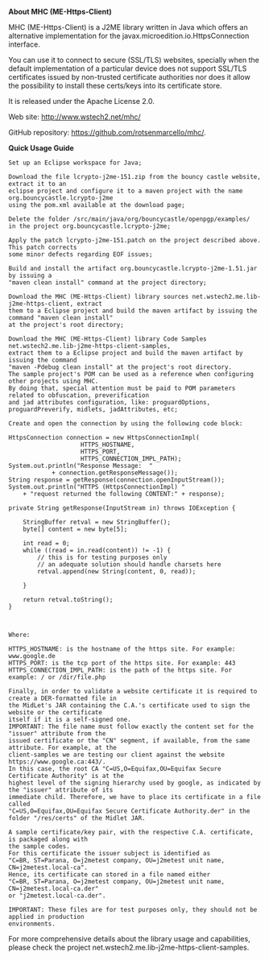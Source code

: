 
<b>About MHC (ME-Https-Client)</b>

MHC (ME-Https-Client) is a J2ME library written in Java which offers an alternative implementation 
for the javax.microedition.io.HttpsConnection interface.

You can use it to connect to secure (SSL/TLS) websites, specially when the default implementation 
of a particular device does not support SSL/TLS certificates issued by non-trusted certificate 
authorities nor does it allow the possibility to install these certs/keys into its certificate store.

It is released under the Apache License 2.0.

Web site: http://www.wstech2.net/mhc/

GitHub repository: https://github.com/rotsenmarcello/mhc/.


<b>Quick Usage Guide</b>

    Set up an Eclipse workspace for Java;

    Download the file lcrypto-j2me-151.zip from the bouncy castle website, extract it to an 
    eclipse project and configure it to a maven project with the name org.bouncycastle.lcrypto-j2me 
    using the pom.xml available at the download page;

    Delete the folder /src/main/java/org/bouncycastle/openpgp/examples/ 
    in the project org.bouncycastle.lcrypto-j2me;

    Apply the patch lcrypto-j2me-151.patch on the project described above. This patch corrects 
    some minor defects regarding EOF issues;

    Build and install the artifact org.bouncycastle.lcrypto-j2me-1.51.jar by issuing a 
    "maven clean install" command at the project directory;

    Download the MHC (ME-Https-Client) library sources net.wstech2.me.lib-j2me-https-client, extract 
    them to a Eclipse project and build the maven artifact by issuing the command "maven clean install" 
    at the project's root directory;

    Download the MHC (ME-Https-Client) library Code Samples net.wstech2.me.lib-j2me-https-client-samples, 
    extract them to a Eclipse project and build the maven artifact by issuing the command 
    "maven -Pdebug clean install" at the project's root directory.
    The sample project's POM can be used as a reference when configuring other projects using MHC. 
    By doing that, special attention must be paid to POM parameters related to obfuscation, preverification 
    and jad attributes configuration, like: proguardOptions, proguardPreverify, midlets, jadAttributes, etc;

    Create and open the connection by using the following code block:

    HttpsConnection connection = new HttpsConnectionImpl(
    					HTTPS_HOSTNAME, 
    					HTTPS_PORT,
    					HTTPS_CONNECTION_IMPL_PATH);
    System.out.println("Response Message:  "
    			+ connection.getResponseMessage());
    String response = getResponse(connection.openInputStream()); 
    System.out.println("HTTPS (HttpsConnectionImpl) "
    	+ "request returned the following CONTENT:" + response);

    private String getResponse(InputStream in) throws IOException {

    	StringBuffer retval = new StringBuffer();
    	byte[] content = new byte[5];

    	int read = 0;
    	while ((read = in.read(content)) != -1) {
    		// this is for testing purposes only
    		// an adequate solution should handle charsets here
    		retval.append(new String(content, 0, read));

    	}

    	return retval.toString();
    }



    Where:

    HTTPS_HOSTNAME: is the hostname of the https site. For example: www.google.de
    HTTPS_PORT: is the tcp port of the https site. For example: 443
    HTTPS_CONNECTION_IMPL_PATH: is the path of the https site. For example: / or /dir/file.php

    Finally, in order to validate a website certificate it is required to create a DER-formatted file in 
    the MidLet's JAR containing the C.A.'s certificate used to sign the website or the certificate 
    itself if it is a self-signed one.
    IMPORTANT: The file name must follow exactly the content set for the "issuer" attribute from the 
    issued certificate or the "CN" segment, if available, from the same attribute. For example, at the 
    client-samples we are testing our client against the website https://www.google.ca:443/. 
    In this case, the root CA "C=US,O=Equifax,OU=Equifax Secure Certificate Authority" is at the 
    highest level of the signing hierarchy used by google, as indicated by the "issuer" attribute of its 
    immediate child. Therefore, we have to place its certificate in a file called 
    "C=US,O=Equifax,OU=Equifax Secure Certificate Authority.der" in the folder "/res/certs" of the Midlet JAR.

    A sample certificate/key pair, with the respective C.A. certificate, is packaged along with 
    the sample codes.
    For this certificate the issuer subject is identified as 
    "C=BR, ST=Parana, O=j2metest company, OU=j2metest unit name, CN=j2metest.local-ca". 
    Hence, its certificate can stored in a file named either 
    "C=BR, ST=Parana, O=j2metest company, OU=j2metest unit name, CN=j2metest.local-ca.der" 
    or "j2metest.local-ca.der".

    IMPORTANT: These files are for test purposes only, they should not be applied in production 
    environments.


For more comprehensive details about the library usage and capabilities, please check the project 
net.wstech2.me.lib-j2me-https-client-samples.
